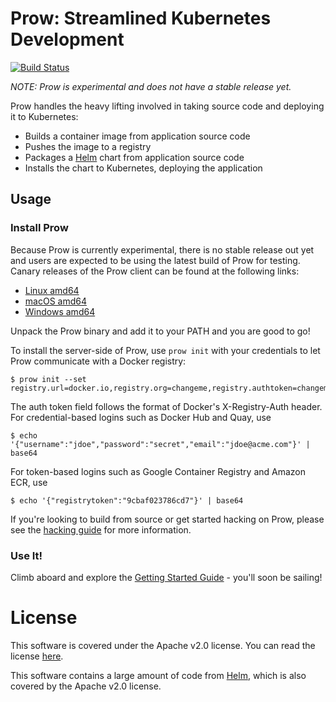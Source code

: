 # Prow: Streamlined Kubernetes Development

[![Build Status](https://ci.deis.io/buildStatus/icon?job=Deis/prow/master)](https://ci.deis.io/job/Deis/job/prow/job/master/)

_NOTE: Prow is experimental and does not have a stable release yet._

Prow handles the heavy lifting involved in taking source code and deploying it to Kubernetes:

- Builds a container image from application source code
- Pushes the image to a registry
- Packages a [Helm][] chart from application source code
- Installs the chart to Kubernetes, deploying the application

## Usage

### Install Prow

Because Prow is currently experimental, there is no stable release out yet and users are expected
to be using the latest build of Prow for testing. Canary releases of the Prow client can be found
at the following links:

 - [Linux amd64](https://deisprow.blob.core.windows.net/prow/prow-canary-linux-amd64.tar.gz)
 - [macOS amd64](https://deisprow.blob.core.windows.net/prow/prow-canary-darwin-amd64.tar.gz)
 - [Windows amd64](https://deisprow.blob.core.windows.net/prow/prow-canary-windows-amd64.tar.gz)

Unpack the Prow binary and add it to your PATH and you are good to go!

To install the server-side of Prow, use `prow init` with your credentials to let Prow communicate
with a Docker registry:

```
$ prow init --set registry.url=docker.io,registry.org=changeme,registry.authtoken=changeme
```

The auth token field follows the format of Docker's X-Registry-Auth header. For credential-based
logins such as Docker Hub and Quay, use

```
$ echo '{"username":"jdoe","password":"secret","email":"jdoe@acme.com"}' | base64
```

For token-based logins such as Google Container Registry and Amazon ECR, use

```
$ echo '{"registrytoken":"9cbaf023786cd7"}' | base64
```

If you're looking to build from source or get started hacking on Prow, please see the
[hacking guide][hacking] for more information.

### Use It!

Climb aboard and explore the [Getting Started Guide][Getting Started] - you'll soon be sailing!

# License

This software is covered under the Apache v2.0 license. You can read the license [here][license].

This software contains a large amount of code from [Helm][], which is also covered by the Apache
v2.0 license.


[Getting Started]: docs/getting-started.md
[hacking]: docs/contributing/hacking.md
[Helm]: https://github.com/kubernetes/helm
[Kubernetes]: https://kubernetes.io/
[license]: LICENSE
